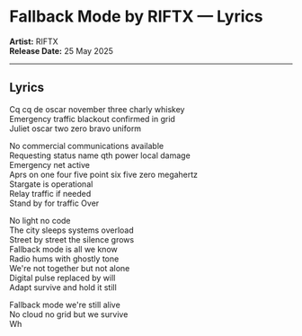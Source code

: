 # Fallback Mode by RIFTX — Lyrics

**Artist:** RIFTX  
**Release Date:** 25 May 2025

---

## Lyrics
Cq cq de oscar november three charly whiskey  
Emergency traffic blackout confirmed in grid  
Juliet oscar two zero bravo uniform  

No commercial communications available  
Requesting status name qth power local damage  
Emergency net active  
Aprs on one four five point six five zero megahertz  
Stargate is operational  
Relay traffic if needed  
Stand by for traffic Over  

No light no code  
The city sleeps systems overload  
Street by street the silence grows  
Fallback mode is all we know  
Radio hums with ghostly tone  
We're not together but not alone  
Digital pulse replaced by will  
Adapt survive and hold it still  

Fallback mode we're still alive  
No cloud no grid but we survive  
Wh
